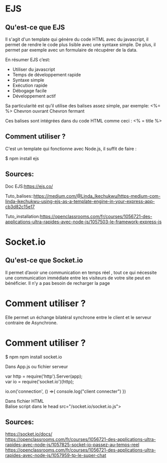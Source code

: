 # EJS

## Qu'est-ce que EJS

Il s'agit d'un template qui génère du code HTML avec du javascript, il permet de rendre le code plus lisible avec une syntaxe simple. De plus, il permet par exemple avec un formulaire de récupérer de la data.

En résumer EJS c’est:
<ul>
    <li>Utiliser du javascript</li> 
    <li>Temps de développement rapide</li>
    <li>Syntaxe simple</li>
    <li>Exécution rapide</li>
    <li>Débogage facile</li>
    <li>Développement actif</li>
</ul>

Sa particularité est qu’il utilise des balises assez simple, par exemple:
<%=  			%>
Chevron ouvrant		Chevron fermant

Ces balises sont intégrées dans du code HTML comme ceci : <% = title %>  


## Comment utiliser ?
C'est un template qui fonctionne avec Node.js, il suffit de faire :
 
$ npm install ejs

## Sources:
Doc EJS:https://ejs.co/

Tuto_balises::https://medium.com/@Linda_Ikechukwu/https-medium-com-linda-ikechukwu-using-ejs-as-a-template-engine-in-your-express-app-cb3d82c15e17

Tuto_installation:https://openclassrooms.com/fr/courses/1056721-des-applications-ultra-rapides-avec-node-js/1057503-le-framework-express-js

# Socket.io

## Qu'est-ce que Socket.io
Il permet d’avoir une communication en temps réel , tout ce qui nécessite une communication immédiate entre les visiteurs de votre site peut en bénéficier. Il n’y a pas besoin de recharger la page

# Comment utiliser ?
Elle permet un échange bilatéral synchrone entre le client et le serveur contraire de Asynchrone.

# Comment utiliser ?
$ npm npm install socket.io<br>

Dans App.js ou fichier serveur<br>

var http = require('http').Server(app);<br>
var io = require('socket.io')(http);<br>

io.on('connection', () =>{
  console.log("client connecter")
 })<br>

Dans fichier HTML<br>
Balise script dans le head 
 src="/socket.io/socket.io.js">


## Sources:

 https://socket.io/docs/<br>
https://openclassrooms.com/fr/courses/1056721-des-applications-ultra-rapides-avec-node-js/1057825-socket-io-passez-au-temps-reel<br>
https://openclassrooms.com/fr/courses/1056721-des-applications-ultra-rapides-avec-node-js/1057959-tp-le-super-chat<br>


